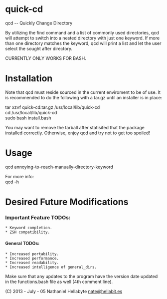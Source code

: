 quick-cd
========

qcd -- Quickly Change Directory 

By utilizing the find command and a list of commonly used directories,
qcd will attempt to switch into a nested directory with just one keyword.
If more than one directory matches the keyword, qcd will print a list and let the
user select the sought after directory. 

CURRENTLY ONLY WORKS FOR BASH.

Installation
============

Note that qcd must reside sourced in the current enviroment to be of use.
It is recommended to do the following with a tar.gz until an installer is in place:

tar xzvf quick-cd.tar.gz /usr/local/lib/quick-cd  
cd /usr/local/lib/quick-cd  
sudo bash install.bash  

You may want to remove the tarball after statisifed that the package installed correctly.
Otherwise, enjoy qcd and try not to get too spoiled!
    
Usage
=====

qcd annoying-to-reach-manually-directory-keyword

For more info:  
    qcd -h

Desired Future Modifications
============================
### Important Feature TODOs: ###
    * Keyword completion.
    * ZSH compatibility.


#### General TODOs: ####
    * Increased portability. 
    * Increased performance.
    * Increased readability.
    * Increased intelligence of general_dirs. 

Make sure that any updates to the program have the version date updated in the functions.bash
file as well (4th comment line).

(C) 2013 - July - 05 Nathaniel Hellabyte nate@hellabit.es
